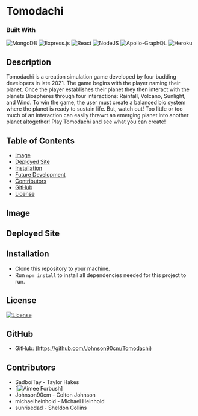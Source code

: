 # Tomodachi

### Built With
 ![MongoDB](https://img.shields.io/badge/MongoDB-%234ea94b.svg?style=for-the-badge&logo=mongodb&logoColor=white) 
 ![Express.js](https://img.shields.io/badge/express.js-%23404d59.svg?style=for-the-badge&logo=express&logoColor=%2361DAFB)
 ![React](https://img.shields.io/badge/React-20232A?style=for-the-badge&logo=react&logoColor=61DAFB)
 ![NodeJS](https://img.shields.io/badge/node.js-6DA55F?style=for-the-badge&logo=node.js&logoColor=white) 
 ![Apollo-GraphQL](https://img.shields.io/badge/-ApolloGraphQL-311C87?style=for-the-badge&logo=apollo-graphql) 
 ![Heroku](https://img.shields.io/badge/Heroku-430098?style=for-the-badge&logo=heroku&logoColor=white)


## Description
Tomodachi is a creation simulation game developed by four budding developers in late 2021.  The game begins with the player naming their planet.  Once the player establishes their planet they then interact with the planets Biospheres through four interactions: Rainfall, Volcano, Sunlight, and Wind.  To win the game, the user must create a balanced bio system where the planet is ready to sustain life.  But, watch out! Too little or too much of an interaction can easily thrawrt an emerging planet into another planet altogether!  Play Tomodachi and see what you can create! 

## Table of Contents
* [Image](#Image)
* [Deployed Site](#Deployedsite)
* [Installation](#Installation)
* [Future Development](#Futuredevelopment)
* [Contributors](#Contributors)
* [GitHub](#GitHub)
* [License](#License)

## Image

## Deployed Site

## Installation

* Clone this repository to your machine.
* Run `npm install` to install all dependencies needed for this project to run.


## License
[![License](https://img.shields.io/badge/license-MIT-green)](./LICENSE)

## GitHub 
* GitHub: (https://github.com/Johnson90cm/Tomodachi)

## Contributors
* SadboiTay - Taylor Hakes
* [![Aimee Forbush](https://github.com/aeforbush)]
* Johnson90cm - Colton Johnson
* michaelheinhold - Michael Heinhold
* sunrisedad - Sheldon Collins